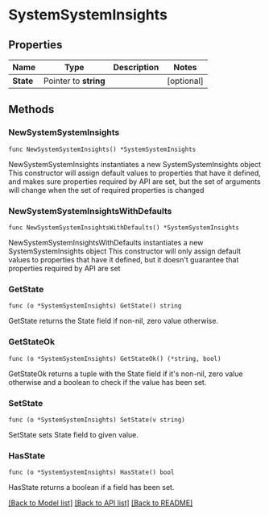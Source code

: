# SystemSystemInsights

## Properties

Name | Type | Description | Notes
------------ | ------------- | ------------- | -------------
**State** | Pointer to **string** |  | [optional] 

## Methods

### NewSystemSystemInsights

`func NewSystemSystemInsights() *SystemSystemInsights`

NewSystemSystemInsights instantiates a new SystemSystemInsights object
This constructor will assign default values to properties that have it defined,
and makes sure properties required by API are set, but the set of arguments
will change when the set of required properties is changed

### NewSystemSystemInsightsWithDefaults

`func NewSystemSystemInsightsWithDefaults() *SystemSystemInsights`

NewSystemSystemInsightsWithDefaults instantiates a new SystemSystemInsights object
This constructor will only assign default values to properties that have it defined,
but it doesn't guarantee that properties required by API are set

### GetState

`func (o *SystemSystemInsights) GetState() string`

GetState returns the State field if non-nil, zero value otherwise.

### GetStateOk

`func (o *SystemSystemInsights) GetStateOk() (*string, bool)`

GetStateOk returns a tuple with the State field if it's non-nil, zero value otherwise
and a boolean to check if the value has been set.

### SetState

`func (o *SystemSystemInsights) SetState(v string)`

SetState sets State field to given value.

### HasState

`func (o *SystemSystemInsights) HasState() bool`

HasState returns a boolean if a field has been set.


[[Back to Model list]](../README.md#documentation-for-models) [[Back to API list]](../README.md#documentation-for-api-endpoints) [[Back to README]](../README.md)


